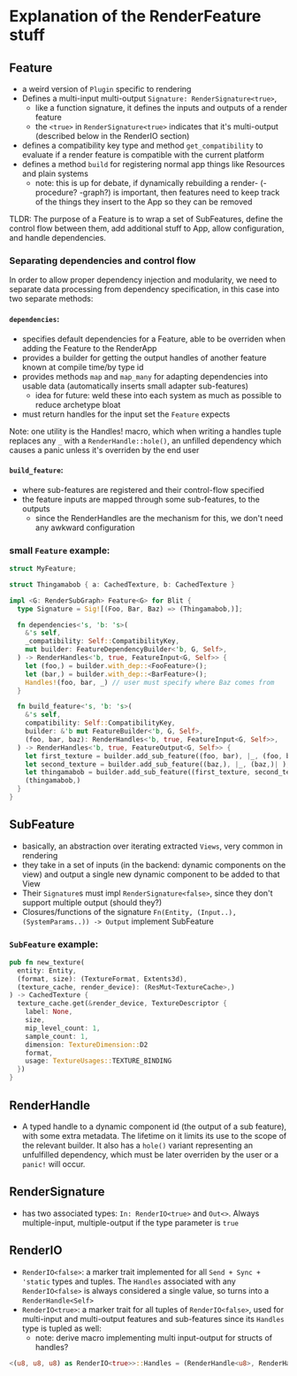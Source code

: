 # Explanation of the RenderFeature stuff

## Feature 
- a weird version of `Plugin` specific to rendering
- Defines a multi-input multi-output `Signature: RenderSignature<true>`,
  - like a function signature, it defines the inputs and outputs of a render feature
  - the `<true>` in `RenderSignature<true>` indicates that it's multi-output (described below in the RenderIO section)
- defines a compatibility key type and method `get_compatibility` to evaluate if a render feature is compatible with the current platform
- defines a method `build` for registering normal app things like Resources and plain systems
  - note: this is up for debate, if dynamically rebuilding a render- (-procedure? -graph?) is important, then features need to keep track of the things they insert to the App so they can be removed

TLDR: The purpose of a Feature is to wrap a set of SubFeatures, define the control flow between them, add additional stuff to App, allow configuration, and handle dependencies.

### Separating dependencies and control flow
In order to allow proper dependency injection and modularity, we need to separate data processing from dependency specification, in this case into two separate methods:

#### `dependencies`: 
- specifies default dependencies for a Feature, able to be overriden when adding the Feature to the RenderApp
- provides a builder for getting the output handles of another feature known at compile time/by type id
- provides methods `map` and `map_many` for adapting dependencies into usable data (automatically inserts small adapter sub-features)
  - idea for future: weld these into each system as much as possible to reduce archetype bloat
- must return handles for the input set the `Feature` expects

Note: one utility is the Handles! macro, which when writing a handles tuple replaces any `_` with a `RenderHandle::hole()`, an unfilled dependency which causes a panic unless it's overriden by the end user

#### `build_feature`: 
- where sub-features are registered and their control-flow specified
- the feature inputs are mapped through some sub-features, to the outputs
  - since the RenderHandles are the mechanism for this, we don't need any awkward configuration

### small `Feature` example: 

```rs
struct MyFeature;

struct Thingamabob { a: CachedTexture, b: CachedTexture }

impl <G: RenderSubGraph> Feature<G> for Blit {
  type Signature = Sig![(Foo, Bar, Baz) => (Thingamabob,)];

  fn dependencies<'s, 'b: 's>(
    &'s self,
    _compatibility: Self::CompatibilityKey,
    mut builder: FeatureDependencyBuilder<'b, G, Self>,
  ) -> RenderHandles<'b, true, FeatureInput<G, Self>> {
    let (foo,) = builder.with_dep::<FooFeature>();
    let (bar,) = builder.with_dep::<BarFeature>();
    Handles!(foo, bar, _) // user must specify where Baz comes from
  }

  fn build_feature<'s, 'b: 's>(
    &'s self,
    compatibility: Self::CompatibilityKey,
    builder: &'b mut FeatureBuilder<'b, G, Self>,
    (foo, bar, baz): RenderHandles<'b, true, FeatureInput<G, Self>>,
  ) -> RenderHandles<'b, true, FeatureOutput<G, Self>> {
    let first_texture = builder.add_sub_feature((foo, bar), |_, (foo, bar)| { todo!() }); // macro possibility for making this less verbose
    let second_texture = builder.add_sub_feature((baz,), |_, (baz,)| );
    let thingamabob = builder.add_sub_feature((first_texture, second_texture), |_, (a, b)| { Thingamabob { a, b } });
    (thingamabob,)
  }
}
```

## SubFeature

- basically, an abstraction over iterating extracted `Views`, very common in rendering
- they take in a set of inputs (in the backend: dynamic components on the view) and output a single new dynamic component to be added to that View
- Their `Signature`s must impl `RenderSignature<false>`, since they don't support multiple output (should they?)
- Closures/functions of the signature `Fn(Entity, (Input..), (SystemParams..)) -> Output` implement SubFeature

### `SubFeature` example:

```rs 
pub fn new_texture(
  entity: Entity,
  (format, size): (TextureFormat, Extents3d),
  (texture_cache, render_device): (ResMut<TextureCache>,)
) -> CachedTexture {
  texture_cache.get(&render_device, TextureDescriptor {
    label: None,
    size,
    mip_level_count: 1,
    sample_count: 1,
    dimension: TextureDimension::D2
    format,
    usage: TextureUsages::TEXTURE_BINDING
  })
}
```

## RenderHandle 
- A typed handle to a dynamic component id (the output of a sub feature), with some extra metadata. The lifetime on it limits its use to the scope of the relevant builder. It also has a `hole()` variant representing an unfulfilled dependency, which must be later overriden by the user or a `panic!` will occur.

## RenderSignature

- has two associated types: `In: RenderIO<true>` and `Out<>`. Always multiple-input, multiple-output if the type parameter is `true`

## RenderIO<const MULT: bool>

- `RenderIO<false>`: a marker trait implemented for all `Send + Sync + 'static` types and tuples. The `Handles` associated with any `RenderIO<false>` is always considered a single value, so turns into a `RenderHandle<Self>`
- `RenderIO<true>`: a marker trait for all tuples of `RenderIO<false>`, used for multi-input and multi-output features and sub-features since its `Handles` type is tupled as well:
  - note: derive macro implementing multi input-output for structs of handles?

```rs 
<(u8, u8, u8) as RenderIO<true>>::Handles = (RenderHandle<u8>, RenderHandle<u8>, RenderHandle<u8>);

